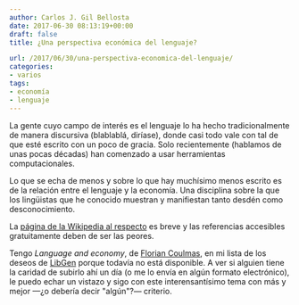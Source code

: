 ```yaml
---
author: Carlos J. Gil Bellosta
date: 2017-06-30 08:13:19+00:00
draft: false
title: ¿Una perspectiva económica del lenguaje?

url: /2017/06/30/una-perspectiva-economica-del-lenguaje/
categories:
- varios
tags:
- economía
- lenguaje
---
```


La gente cuyo campo de interés es el lenguaje lo ha hecho tradicionalmente de manera discursiva (blablablá, diríase), donde casi todo vale con tal de que esté escrito con un poco de gracia. Solo recientemente (hablamos de unas pocas décadas) han comenzado a usar herramientas computacionales.

Lo que se echa de menos y sobre lo que hay muchísimo menos escrito es de la relación entre el lenguaje y la economía. Una disciplina sobre la que los lingüistas que he conocido muestran y manifiestan tanto desdén como desconocimiento.

La [página de la Wikipedia al respecto](https://en.wikipedia.org/wiki/Economics_of_language) es breve y las referencias accesibles gratuitamente deben de ser las peores.

Tengo _Language and economy_, de [Florian Coulmas](https://en.wikipedia.org/wiki/Florian_Coulmas), en mi lista de los deseos de [LibGen](http://gen.lib.rus.ec/) porque todavía no está disponible. A ver si alguien tiene la caridad de subirlo ahí un día (o me lo envía en algún formato electrónico), le puedo echar un vistazo y sigo con este interensantísimo tema con más y mejor —¿o debería decir "algún"?— criterio.
